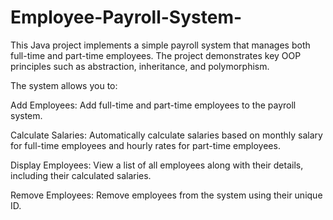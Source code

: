 # Employee-Payroll-System-
This Java project implements a simple payroll system that manages both full-time and part-time employees. The project demonstrates key OOP principles such as abstraction, inheritance, and polymorphism.

The system allows you to:

Add Employees: Add full-time and part-time employees to the payroll system.

Calculate Salaries: Automatically calculate salaries based on monthly salary for full-time employees and hourly rates for part-time employees.

Display Employees: View a list of all employees along with their details, including their calculated salaries.

Remove Employees: Remove employees from the system using their unique ID.
